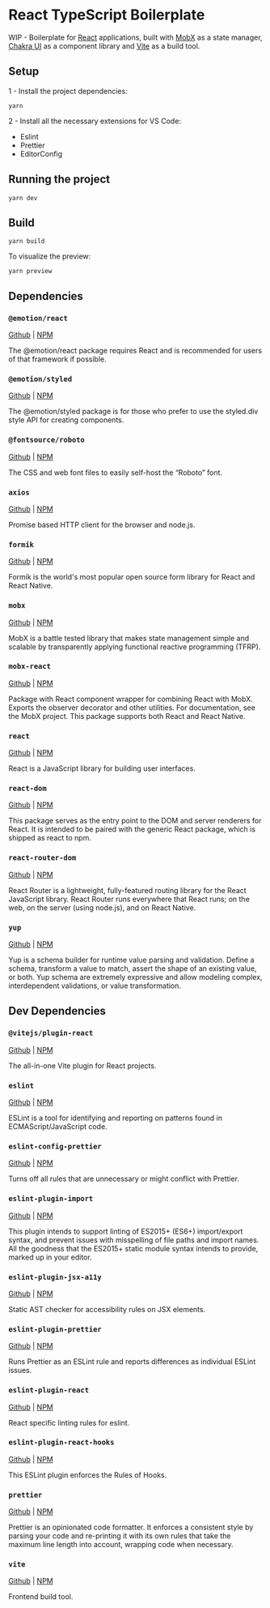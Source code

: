 # React TypeScript Boilerplate

WIP - Boilerplate for [React](https://pt-br.reactjs.org) applications, built with [MobX](https://mobx.js.org) as a state manager, [Chakra UI](https://chakra-ui.com) as a component library and [Vite](https://vitejs.dev) as a build tool.

## Setup

1 - Install the project dependencies:

```
yarn
```

2 - Install all the necessary extensions for VS Code:

- Eslint
- Prettier
- EditorConfig

## Running the project

```
yarn dev
```

## Build

```
yarn build
```

To visualize the preview:

```
yarn preview
```

## Dependencies

### `@emotion/react`

[Github](https://github.com/emotion-js/emotion/tree/main/packages/react) | [NPM](https://www.npmjs.com/package/@emotion/react)

The @emotion/react package requires React and is recommended for users of that framework if possible.

### `@emotion/styled`

[Github](https://github.com/emotion-js/emotion/tree/main/packages/styled) | [NPM](https://www.npmjs.com/package/@emotion/styled)

The @emotion/styled package is for those who prefer to use the styled.div style API for creating components.

### `@fontsource/roboto`

[Github](https://github.com/fontsource/fontsource) | [NPM](https://www.npmjs.com/package/@fontsource/roboto)

The CSS and web font files to easily self-host the “Roboto” font.

### `axios`

[Github](https://github.com/axios/axios) | [NPM](https://www.npmjs.com/package/axios)

Promise based HTTP client for the browser and node.js.

### `formik`

[Github](https://github.com/jaredpalmer/formik) | [NPM](https://www.npmjs.com/package/formik)

Formik is the world's most popular open source form library for React and React Native.

### `mobx`

[Github](https://github.com/mobxjs/mobx) | [NPM](https://www.npmjs.com/package/mobx)

MobX is a battle tested library that makes state management simple and scalable by transparently applying functional reactive programming (TFRP).

### `mobx-react`

[Github](https://github.com/mobxjs/mobx) | [NPM](https://www.npmjs.com/package/mobx-react)

Package with React component wrapper for combining React with MobX. Exports the observer decorator and other utilities. For documentation, see the MobX project. This package supports both React and React Native.

### `react`

[Github](https://github.com/facebook/react) | [NPM](https://www.npmjs.com/package/react)

React is a JavaScript library for building user interfaces.

### `react-dom`

[Github](https://github.com/facebook/react) | [NPM](https://www.npmjs.com/package/react-dom)

This package serves as the entry point to the DOM and server renderers for React. It is intended to be paired with the generic React package, which is shipped as react to npm.

### `react-router-dom`

[Github](https://github.com/remix-run/react-router) | [NPM](https://www.npmjs.com/package/react-router-dom)

React Router is a lightweight, fully-featured routing library for the React JavaScript library. React Router runs everywhere that React runs; on the web, on the server (using node.js), and on React Native.

### `yup`

[Github](https://github.com/jquense/yup) | [NPM](https://www.npmjs.com/package/yup)

Yup is a schema builder for runtime value parsing and validation. Define a schema, transform a value to match, assert the shape of an existing value, or both. Yup schema are extremely expressive and allow modeling complex, interdependent validations, or value transformation.

## Dev Dependencies

### `@vitejs/plugin-react`

[Github](https://github.com/vitejs/vite) | [NPM](https://www.npmjs.com/package/@vitejs/plugin-react)

The all-in-one Vite plugin for React projects.

### `eslint`

[Github](https://github.com/eslint/eslint) | [NPM](https://www.npmjs.com/package/eslint)

ESLint is a tool for identifying and reporting on patterns found in ECMAScript/JavaScript code.

### `eslint-config-prettier`

[Github](https://github.com/prettier/eslint-config-prettier) | [NPM](https://www.npmjs.com/package/eslint-config-prettier)

Turns off all rules that are unnecessary or might conflict with Prettier.

### `eslint-plugin-import`

[Github](https://github.com/import-js/eslint-plugin-import) | [NPM](https://www.npmjs.com/package/eslint-plugin-import)

This plugin intends to support linting of ES2015+ (ES6+) import/export syntax, and prevent issues with misspelling of file paths and import names. All the goodness that the ES2015+ static module syntax intends to provide, marked up in your editor.

### `eslint-plugin-jsx-a11y`

[Github](https://github.com/jsx-eslint/eslint-plugin-jsx-a11y) | [NPM](https://www.npmjs.com/package/eslint-plugin-jsx-a11y)

Static AST checker for accessibility rules on JSX elements.

### `eslint-plugin-prettier`

[Github](https://github.com/prettier/eslint-plugin-prettier) | [NPM](https://www.npmjs.com/package/eslint-plugin-prettier)

Runs Prettier as an ESLint rule and reports differences as individual ESLint issues.

### `eslint-plugin-react`

[Github](https://github.com/yannickcr/eslint-plugin-react) | [NPM](https://www.npmjs.com/package/eslint-plugin-react)

React specific linting rules for eslint.

### `eslint-plugin-react-hooks`

[Github](https://github.com/facebook/react) | [NPM](https://www.npmjs.com/package/eslint-plugin-react-hooks)

This ESLint plugin enforces the Rules of Hooks.

### `prettier`

[Github](https://github.com/prettier/prettier) | [NPM](https://www.npmjs.com/package/prettier)

Prettier is an opinionated code formatter. It enforces a consistent style by parsing your code and re-printing it with its own rules that take the maximum line length into account, wrapping code when necessary.

### `vite`

[Github](https://github.com/vitejs/vite) | [NPM](https://www.npmjs.com/package/vite)

Frontend build tool.
